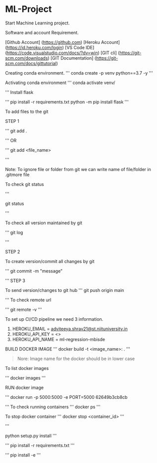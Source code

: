 # ML-Project

Start Machine Learning project.

Software and account Requirement.

[Github Account] (https://github.com)
[Heroku Account] (https://id.heroku.com/login)
[VS Code IDE] (https://code.visualstudio.com/docs/?dv=win)
[GIT cli] (https://git-scm.com/downloads)
[GIT Documentation] (https://git-scm.com/docs/gittutorial)


Creating conda environment.
'''
conda create -p venv python==3.7 -y
'''

Activating conda environment
'''
conda activate venv/

'''
Install flask

'''
pip install -r  requirements.txt
python -m pip install flask
'''

To add files to the git

STEP 1

'''
git add .

'''
OR 

'''
git add <file_name>

'''

Note: To ignore file or folder from git we can write name of file/folder  in .gitmore file


To check git status

'''

git status

'''

To check all version maintained by git 

'''
git log

'''

STEP 2

To create version/commit all changes by git

'''
git commit -m "message"    

'''
STEP 3

To send version/changes to git hub
'''
git push origin main

'''
To check remote url

'''
git remote -v
'''

To set up CI/CD pipeline we need 3 information.

1. HEROKU_EMAIL = adviteeya.shrav21@st.niituniversity.in
2. HEROKU_API_KEY = <>
3. HEROKU_API_NAME = ml-regression-mbisde


BUILD DOCKER IMAGE
'''
docker build -t <image_name>:<tagname> .
'''
> Nore: Image name for the docker should be in lower case 

To list docker images

'''
docker images
'''

RUN docker image 

'''
docker run -p  5000:5000 -e PORT=5000 62649b3cb8cb

'''
To check running containers 
'''
docker ps 
'''

To stop docker container
'''
docker stop <container_id>
'''

'''

python setup.py install 
'''

'''
pip install -r requirements.txt
'''

'''
pip install -e
'''